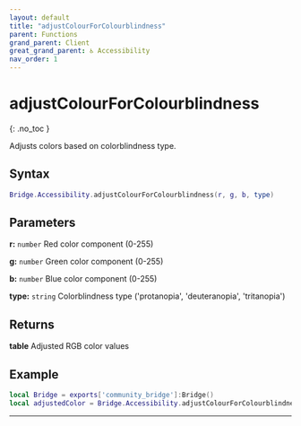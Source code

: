```yaml
---
layout: default
title: "adjustColourForColourblindness"
parent: Functions
grand_parent: Client
great_grand_parent: ♿ Accessibility
nav_order: 1
---
```


# adjustColourForColourblindness
{: .no_toc }

Adjusts colors based on colorblindness type.

## Syntax

```lua
Bridge.Accessibility.adjustColourForColourblindness(r, g, b, type)
```

## Parameters

**r:** `number`
Red color component (0-255)

**g:** `number`
Green color component (0-255)

**b:** `number`
Blue color component (0-255)

**type:** `string`
Colorblindness type ('protanopia', 'deuteranopia', 'tritanopia')

## Returns

**table**
Adjusted RGB color values

## Example

```lua
local Bridge = exports['community_bridge']:Bridge()
local adjustedColor = Bridge.Accessibility.adjustColourForColourblindness(255, 100, 50, 'protanopia')
```

---
